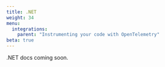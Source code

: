 ```yaml
---
title: .NET
weight: 34
menu:
  integrations:
    parent: "Instrumenting your code with OpenTelemetry"
beta: true
---
```


.NET docs coming soon.
